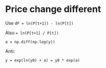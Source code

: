 # Price change different

Use `dP = ln(P[t+1]) - ln(P[t])`

Also `= ln(P[t+1] / P[t])`

    a = np.diff(np.log(y))

Anti:

    y = exp(ln(y0) + a) = y0 * exp(a)
